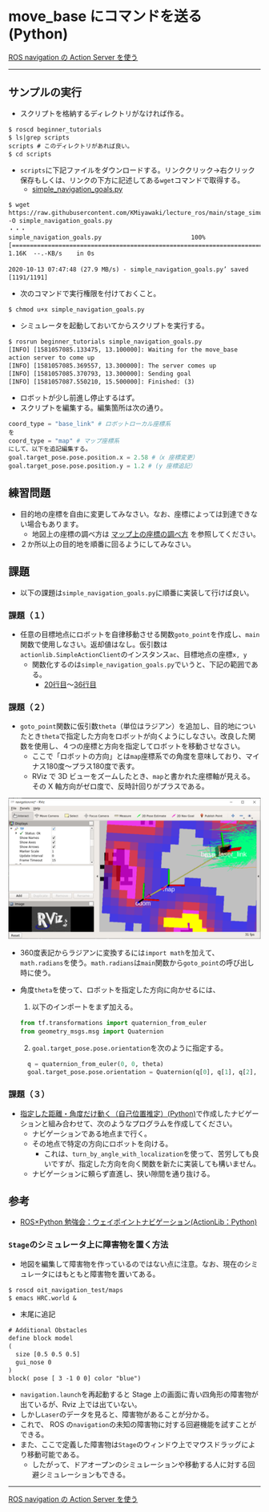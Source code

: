# move_base にコマンドを送る (Python)

[ROS navigation の Action Server を使う](./Home.md)

---

## サンプルの実行

- スクリプトを格納するディレクトリがなければ作る。

```shell
$ roscd beginner_tutorials
$ ls|grep scripts
scripts # このディレクトリがあれば良い。
$ cd scripts
```

- `scripts`に下記ファイルをダウンロードする。リンククリック->右クリック保存もしくは、リンクの下方に記述してある`wget`コマンドで取得する。
  - [simple_navigation_goals.py](https://raw.githubusercontent.com/KMiyawaki/lecture_ros/main/stage_simulator/navigation_action_server/simple_navigation_goals.py)

```shell
$ wget https://raw.githubusercontent.com/KMiyawaki/lecture_ros/main/stage_simulator/navigation_action_server/simple_navigation_goals.py -O simple_navigation_goals.py
・・・
simple_navigation_goals.py                         100%[===============================================================================================================================>]   1.16K  --.-KB/s    in 0s      

2020-10-13 07:47:48 (27.9 MB/s) - simple_navigation_goals.py’ saved [1191/1191]
```

- 次のコマンドで実行権限を付けておくこと。

```shell
$ chmod u+x simple_navigation_goals.py
```

- シミュレータを起動しておいてからスクリプトを実行する。

```shell
$ rosrun beginner_tutorials simple_navigation_goals.py
[INFO] [1581057085.133475, 13.100000]: Waiting for the move_base action server to come up
[INFO] [1581057085.369557, 13.300000]: The server comes up
[INFO] [1581057085.370793, 13.300000]: Sending goal
[INFO] [1581057087.550210, 15.500000]: Finished: (3)
```

- ロボットが少し前進し停止するはず。
- スクリプトを編集する。編集箇所は次の通り。

```python
coord_type = "base_link" # ロボットローカル座標系
を
coord_type = "map" # マップ座標系
にして、以下を追記編集する。
goal.target_pose.pose.position.x = 2.58 #（x 座標変更）
goal.target_pose.pose.position.y = 1.2 # (y 座標追記）
```

## 練習問題

- 目的地の座標を自由に変更してみなさい。なお、座標によっては到達できない場合もあります。
  - 地図上の座標の調べ方は [マップ上の座標の調べ方](../how_to_get_coordinates.md) を参照してください。
- ２か所以上の目的地を順番に回るようにしてみなさい。

## 課題

- 以下の課題は`simple_navigation_goals.py`に順番に実装して行けば良い。

### 課題（１）

- 任意の目標地点にロボットを自律移動させる関数`goto_point`を作成し、`main`関数で使用しなさい。返却値はなし。仮引数は`actionlib.SimpleActionClient`のインスタンス`ac`、目標地点の座標`x, y`
  - 関数化するのは`simple_navigation_goals.py`でいうと、下記の範囲である。
    - [20行目](https://github.com/KMiyawaki/lecture_ros/blob/main/stage_simulator/navigation_action_server/simple_navigation_goals.py#L20)～[36行目](https://github.com/KMiyawaki/lecture_ros/blob/main/stage_simulator/navigation_action_server/simple_navigation_goals.py#L36)

### 課題（２）

- `goto_point`関数に仮引数`theta`（単位はラジアン）を追加し、目的地についたとき`theta`で指定した方向をロボットが向くようにしなさい。改良した関数を使用し、４つの座標と方向を指定してロボットを移動させなさい。
  - ここで「ロボットの方向」とは`map`座標系での角度を意味しており、マイナス180度～プラス180度で表す。
  - RViz で 3D ビューをズームしたとき、`map`と書かれた座標軸が見える。その X 軸方向がゼロ度で、反時計回りがプラスである。

![2020-10-13_081605.png](./2020-10-13_081605.png)

- 360度表記からラジアンに変換するには`import math`を加えて、`math.radians`を使う。`math.radians`は`main`関数から`goto_point`の呼び出し時に使う。
- 角度`theta`を使って、ロボットを指定した方向に向かせるには、
  1. 以下のインポートをまず加える。

  ```python
  from tf.transformations import quaternion_from_euler
  from geometry_msgs.msg import Quaternion
  ```

  2. `goal.target_pose.pose.orientation`を次のように指定する。

  ```python
    q = quaternion_from_euler(0, 0, theta)
    goal.target_pose.pose.orientation = Quaternion(q[0], q[1], q[2], q[3])
  ```

### 課題（３）

- [指定した距離・角度だけ動く（自己位置推定）(Python)](../basic_behaviors/simple_move_py_03.md)で作成したナビゲーションと組み合わせて、次のようなプログラムを作成してください。
  - ナビゲーションである地点まで行く。
  - その地点で特定の方向にロボットを向ける。
    - これは、`turn_by_angle_with_localization`を使って、苦労しても良いですが、指定した方向を向く関数を新たに実装しても構いません。
  - ナビゲーションに頼らず直進し、狭い隙間を通り抜ける。

## 参考

- [ROS×Python 勉強会：ウェイポイントナビゲーション(ActionLib：Python)](http://demura.net/lecture/12433.html)

### `Stage`のシミュレータ上に障害物を置く方法

- 地図を編集して障害物を作っているのではない点に注意。なお、現在のシミュレータにはもともと障害物を置いてある。

```shell
$ roscd oit_navigation_test/maps
$ emacs HRC.world &
```

- 末尾に追記

```text
# Additional Obstacles
define block model
(
  size [0.5 0.5 0.5]
  gui_nose 0
)
block( pose [ 3 -1 0 0] color "blue")
```

- `navigation.launch`を再起動すると Stage 上の画面に青い四角形の障害物が出ているが、Rviz 上では出ていない。
- しかし`Laser`のデータを見ると、障害物があることが分かる。
- これで、 ROS の`navigation`の未知の障害物に対する回避機能を試すことができる。
- また、ここで定義した障害物は`Stage`のウィンドウ上でマウスドラッグにより移動可能である。
  - したがって、ドアオープンのシミュレーションや移動する人に対する回避シミュレーションもできる。

---

[ROS navigation の Action Server を使う](./Home.md)
